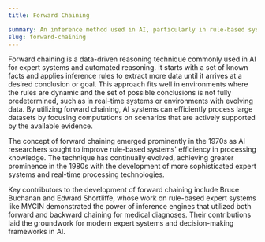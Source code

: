 ```yaml
---
title: Forward Chaining

summary: An inference method used in AI, particularly in rule-based systems, that derives conclusions by iteratively applying rules to known data until a goal is reached.
slug: forward-chaining
---
```


Forward chaining is a data-driven reasoning technique commonly used in AI for expert systems and automated reasoning. It starts with a set of known facts and applies inference rules to extract more data until it arrives at a desired conclusion or goal. This approach fits well in environments where the rules are dynamic and the set of possible conclusions is not fully predetermined, such as in real-time systems or environments with evolving data. By utilizing forward chaining, AI systems can efficiently process large datasets by focusing computations on scenarios that are actively supported by the available evidence.

The concept of forward chaining emerged prominently in the 1970s as AI researchers sought to improve rule-based systems' efficiency in processing knowledge. The technique has continually evolved, achieving greater prominence in the 1980s with the development of more sophisticated expert systems and real-time processing technologies.

Key contributors to the development of forward chaining include Bruce Buchanan and Edward Shortliffe, whose work on rule-based expert systems like MYCIN demonstrated the power of inference engines that utilized both forward and backward chaining for medical diagnoses. Their contributions laid the groundwork for modern expert systems and decision-making frameworks in AI.